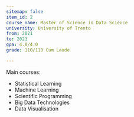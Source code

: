 ```yaml
---
sitemap: false
item_id: 2
course_name: Master of Science in Data Science
university: University of Trento
from: 2021
to: 2023
gpa: 4.0/4.0
grade: 110/110 Cum Laude

---
```


Main courses: 
- Statistical Learning 
- Machine Learning
- Scientific Programming
- Big Data Technologies
- Data Visualisation
